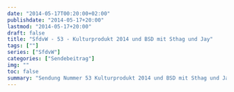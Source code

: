 ```yaml
---
date: "2014-05-17T00:20:00+02:00"
publishdate: "2014-05-17+20:00"
lastmod: "2014-05-17+20:00"
draft: false
title: "SfdvW - 53 - Kulturprodukt 2014 und BSD mit Sthag und Jay"
tags: [""]
series: ["SfdvW"]
categories: ["Sendebeitrag"]
img: ""
toc: false
summary: "Sendung Nummer 53 Kulturprodukt 2014 und BSD mit Sthag und Jay"
---
```


<div id="example"></div>
<script src="https://cdn.podlove.org/web-player/embed.js"></script>

<script>
  podlovePlayer('#example', '/blog/sfdvw53.json');
</script>
